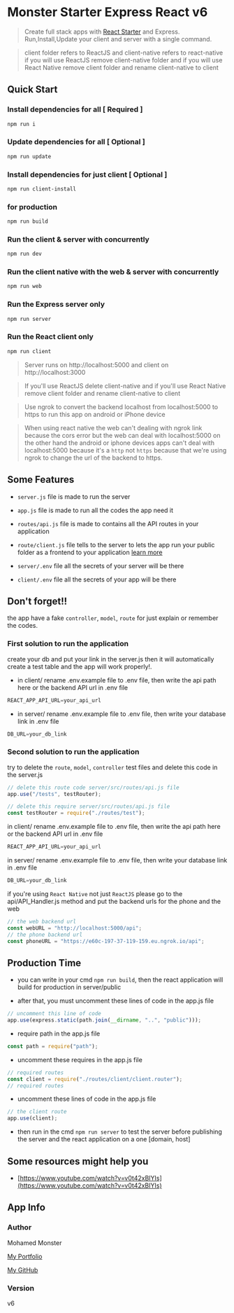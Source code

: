 # Monster Starter Express React v6

> Create full stack apps with [React Starter](https://github.com/Monster-Library/Monster_Starter__React) and Express. Run,Install,Update your client and server with a single command.

> client folder refers to ReactJS and client-native refers to react-native if you will use ReactJS remove client-native folder and if you will use React Native remove client folder and rename client-native to client

## Quick Start

### Install dependencies for all [ **Required** ]
``` bash
npm run i
```

### Update dependencies for all [ **Optional** ]
``` bash
npm run update
```

### Install dependencies for just client [ **Optional** ]
``` bash
npm run client-install
```

### for production
``` bash
npm run build
```

### Run the client & server with concurrently
``` bash
npm run dev
```

### Run the client native with the web & server with concurrently
``` bash
npm run web
```

### Run the Express server only
``` bash
npm run server
```

### Run the React client only
``` bash
npm run client
```

> Server runs on http://localhost:5000 and client on http://localhost:3000

> If you'll use ReactJS delete client-native and if you'll use React Native remove client folder and rename client-native to client

> Use ngrok to convert the backend localhost from localhost:5000 to https to run this app on android or iPhone device

> When using react native the web can't dealing with ngrok link because the cors error but the web can deal with localhost:5000 on the other hand the android or iphone devices apps can't deal with localhost:5000 because it's a `http` not `https` because that we're using ngrok to change the url of the backend to https.

## Some Features

* `server.js` file is made to run the server

* `app.js` file is made to run all the codes the app need it

* `routes/api.js` file is made to contains all the API routes in your application

* `route/client.js` file tells to the server to lets the app run your public folder as a frontend to your application [learn more](#production-time)

* `server/.env` file all the secrets of your server will be there

* `client/.env` file all the secrets of your app will be there

## Don't forget!!
the app have a fake `controller`, `model`, `route` for just explain or remember the codes.

### First solution to run the application
create your db and put your link in the server.js then it will automatically create a test table and the app will work properly!.

* in client/ rename .env.example file to .env file, then write the api path here or the backend API url in .env file
```js
REACT_APP_API_URL=your_api_url
```

* in server/ rename .env.example file to .env file, then write your database link in .env file
```js
DB_URL=your_db_link
```

### Second solution to run the application
try to delete the `route`, `model`, `controller` test files and delete this code in the server.js
```js
// delete this route code server/src/routes/api.js file
app.use("/tests", testRouter);

// delete this require server/src/routes/api.js file
const testRouter = require("./routes/test");
```

in client/ rename .env.example file to .env file, then write the api path here or the backend API url in .env file
```js
REACT_APP_API_URL=your_api_url
```

in server/ rename .env.example file to .env file, then write your database link in .env file
```js
DB_URL=your_db_link
```

if you're using `React Native` not just `ReactJS` please go to the api/API_Handler.js method and put the backend urls for the phone and the web
```js
// the web backend url
const webURL = "http://localhost:5000/api";
// the phone backend url
const phoneURL = "https://e60c-197-37-119-159.eu.ngrok.io/api";
```

## Production Time
* you can write in your cmd `npm run build`, then the react application will
  build for production in server/public

* after that, you must uncomment these lines of code in the app.js file
``` js
// uncomment this line of code
app.use(express.static(path.join(__dirname, "..", "public")));
```

* require path in the app.js file
```js
const path = require("path");
```

* uncomment these requires in the app.js file
```js
// required routes
const client = require("./routes/client/client.router");
// required routes
```

* uncomment these lines of code in the app.js file
```js
// the client route
app.use(client);
```

* then run in the cmd `npm run server` to test the server before publishing the server and the react application on a one [domain, host]

## Some resources might help you
* [https://www.youtube.com/watch?v=v0t42xBIYIs](https://www.youtube.com/watch?v=v0t42xBIYIs)

## App Info

### Author

Mohamed Monster

[My Portfolio](https://mohamed--monster.web.app/)

[My GitHub](https://github.com/Monster-Mohamed)

### Version

v6